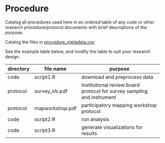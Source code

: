# Procedure
Catalog all procedures used here in an *ordered* table of any code or other research procedure/protocol documents with brief descriptions of the purpose.

Catalog the files in [procedure_metadata.csv](procedure_metadata.csv)

See the example table below, and modify the table to suit your research design.

directory | file name | purpose |
-- | -- | -- |
code | script1.R | download and preprocess data |
protocol | survey_irb.pdf | Institutional review board protocol for survey sampling and instrument |
protocol | mapworkshop.pdf | participatory mapping workshop protocol |
code | script2.R | run analysis |
code | script3.R | generate visualizations for results |


